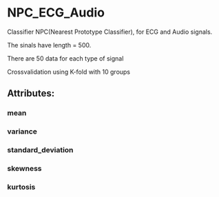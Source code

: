 # NPC_ECG_Audio
Classifier NPC(Nearest Prototype Classifier), for ECG and Audio signals.

The sinals have length = 500.

There are 50 data for each type of signal

Crossvalidation using K-fold with 10 groups

## Attributes:
### mean
### variance
### standard_deviation
### skewness
### kurtosis